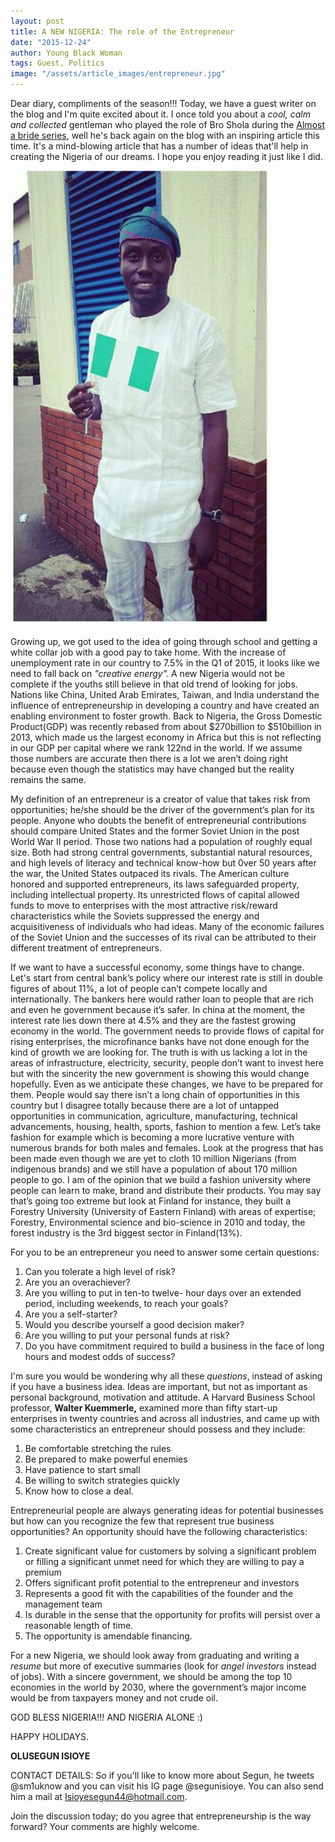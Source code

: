 ```yaml
---
layout: post
title: A NEW NIGERIA: The role of the Entrepreneur
date: "2015-12-24"
author: Young Black Woman
tags: Guest, Politics
image: "/assets/article_images/entrepreneur.jpg"
---
```


Dear diary, compliments of the season!!! Today, we have a guest writer on the blog and I'm quite excited about it. I once told you about a *cool, calm and collected* gentleman who played the role of Bro Shola during the [Almost a bride series](http://thediaryofayoungblackwoman.com/2014/11/17/almost-a-bride-behind-scenes_17.html), well he's back again on the blog with an inspiring article this time. It's a mind-blowing article that has a number of ideas that'll help in creating the Nigeria of our dreams. I hope you enjoy reading it just like I did.

![Patriotic Segun](/assets/article_images/segun.jpg)

Growing up, we got used to the idea of going through school and getting a white collar job with a good pay to take home. With the increase of unemployment rate in our country to 7.5% in the Q1 of 2015, it looks like we need to fall back on *"creative energy”.* A new Nigeria would not be complete if the youths still believe in that old trend of looking for jobs. Nations like China, United Arab Emirates, Taiwan, and India understand the influence of entrepreneurship in developing a country and have created an enabling environment to foster growth. Back to Nigeria, the Gross Domestic Product(GDP) was recently rebased from about $270billion to $510billion in 2013, which made us the largest economy in Africa but this is not reflecting in our GDP per capital where we rank 122nd in the world. If we assume those numbers are accurate then there is a lot we aren’t doing right because even though the statistics may have changed but the reality remains the same.

My definition of an entrepreneur is a creator of value that takes risk from opportunities; he/she should be the driver of the government’s plan for its people. Anyone who doubts the benefit of entrepreneurial contributions should compare United States and the former Soviet Union in the post World War II period. Those two nations had a population of roughly equal size. Both had strong central governments, substantial natural resources, and high levels of literacy and technical know-how but 0ver 50 years after the war, the United States outpaced its rivals. The American culture honored and supported entrepreneurs, its laws safeguarded property, including intellectual property. Its unrestricted flows of capital allowed funds to move to enterprises with the most attractive risk/reward characteristics while the Soviets suppressed the energy and acquisitiveness of individuals who had ideas. Many of the economic failures of the Soviet Union and the successes of its rival can be attributed to their different treatment of entrepreneurs.

If we want to have a successful economy,  some things have to change. Let's start from central bank’s policy where our interest rate is still in double figures of about 11%, a lot of people can’t compete locally and internationally. The bankers here would rather loan to people that are rich and even he government because it’s safer. In china at the moment, the interest rate lies down there at 4.5% and they are the fastest growing economy in the world. The government needs to provide flows of capital for rising enterprises, the microfinance banks have not done enough for the kind of growth we are looking for. The truth is with us lacking a lot in the areas of infrastructure, electricity, security, people don’t want to invest here but with the sincerity the new government is showing this would change hopefully. Even as we anticipate these changes, we have to be prepared for them. People would say there isn’t a long chain of opportunities in this country but I disagree totally because there are a lot of untapped opportunities in communication, agriculture, manufacturing, technical advancements, housing, health, sports, fashion to mention a few. Let’s take fashion for example which is becoming a more lucrative venture with numerous brands for both males and females. Look at the progress that has been made even though we are yet to cloth 10 million Nigerians (from indigenous brands) and we still have a population of about 170 million people to go. I am of the opinion that we build a fashion university where people can learn to make, brand and distribute their products. You may say that’s going too extreme but look at Finland for instance, they built a Forestry University (University of Eastern Finland) with areas of expertise; Forestry, Environmental science and bio-science in 2010 and today, the forest industry is the 3rd biggest sector in Finland(13%).

For you to be an entrepreneur you need to answer some certain questions:
1.	Can you tolerate a high level of risk?
2.	Are you an overachiever?
3.	Are you willing to put in ten-to twelve- hour days over an extended period, including weekends, to reach your goals?
4.	Are you a self-starter?
5.	Would you describe yourself a good decision maker?
6.	Are you willing to put your personal funds at risk?
7.	Do you have commitment required to build a business in the face of long hours and modest odds of success?

I'm sure you would be wondering why all these *questions*, instead of asking if you have a business idea. Ideas are important, but not as important as personal background, motivation and attitude. A Harvard Business School professor, **Walter Kuemmerle,** examined more than fifty start-up enterprises in twenty countries and across all industries, and came up with some characteristics an entrepreneur should possess and they include:
1.	Be comfortable stretching the rules
2.	Be prepared to make powerful enemies
3.	Have patience to start small
4.	Be willing to switch strategies quickly
5.	Know how to close a deal.

Entrepreneurial people are always generating ideas for potential businesses but how can you recognize the few that represent true business opportunities? An opportunity should have the following characteristics:
1.	Create significant value for customers by solving a significant problem or filling a significant unmet need for which they are willing to pay a premium
2.	Offers significant profit potential to the entrepreneur and investors
3.	Represents  a good fit with the capabilities of the founder and the management team
4.	Is durable in the sense that the opportunity for profits will persist over a reasonable length of time.
5.	The opportunity is amendable financing.

For a new Nigeria, we should look away from graduating and writing a *resume* but more of executive summaries (look for *angel investors* instead of jobs). With a sincere government, we should be among the top 10 economies in the world by 2030, where the government’s major income would be from taxpayers money and not crude oil.

GOD BLESS NIGERIA!!! AND NIGERIA ALONE :)

HAPPY HOLIDAYS.

**OLUSEGUN ISIOYE**


CONTACT DETAILS: So if you'll like to know more about Segun, he tweets @sm1uknow and you can visit his IG page @segunisioye. You can also send him a mail at Isioyesegun44@hotmail.com.

Join the discussion today; do you agree that entrepreneurship is the way forward? Your comments are highly welcome.
